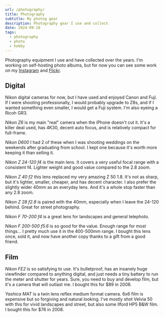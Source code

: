 ```yaml
---
url: /photography/
title: Photography
subtitle: My photog gear
description: Photography gear I use and collect
date: 2024-09-10
tags:
  - photography
  - photo
  - hobby
---
```


Photography equipment I use and have collected over the years. I'm working on self-hosting photo albums, but for now you can see some work on my [Instagram]({{author.x.social.instagram}}) and [Flickr](https://www.flickr.com/people/lzemella/).

<section>

## Digital

Nikon digital cameras for now, but I have used and enjoyed Canon and Fuji. If I were shooting professionally, I would probably upgrade to Z8s, and if I wanted something even smaller, I would get a Fuji system. I'm also eyeing a Ricoh GR3.

_Nikon Z6_ is my main "real" camera when the iPhone doesn't cut it. It's a killer deal used, has 4K30, decent auto focus, and is relatively compact for full-frame.

_Nikon D600_ I had 2 of these when I was shooting weddings on the weekends after graduating from school. I kept one because it's worth more keeping it than selling it.

_Nikon Z 24-120 f4_ is the main lens. It covers a very useful focal range with a consistent f4. Lighter weight and good value compared to the 2.8 zoom.

_Nikon Z 40 f2_ this lens replaced my very amazing Z 50 1.8. It's not as sharp, but it's lighter, smaller, cheaper, and has decent character. I also prefer the slightly wider 40mm as an everyday lens. And it's a whole stop faster than any 2.8 zoom.

_Nikon Z 28 f2.8_ is paired with the 40mm, especially when I leave the 24-120 behind. Great for street photography.

_Nikon F 70-200 f4_ is a great lens for landscapes and general telephoto.

_Nikon F 200-500 f5.6_ is so good for the value. Enough range for most things... I pretty much use it in the 400-500mm range. I bought this lens once, sold it, and now have another copy thanks to a gift from a good friend.

</section><section>

## Film

_Nikon FE2_ is so satisfying to use. It's bulletproof, has an insanely huge viewfinder compared to anything digital, and just needs a tiny battery to run the meter and shutter for years. Sure, you need to buy and develop film, but it's a camera that will outlast me. I bought this for $89 in 2008.

_Yashica MAT_ is a twin lens reflex medium format camera. 6x6 film is expensive but so forgiving and natural looking. I've mostly shot Velvia 50 with this for vivid landscapes and street, but also some Ilford HP5 B&W film. I bought this for $76 in 2008.

</section>
